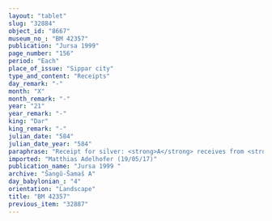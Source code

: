 ```yaml
---
layout: "tablet"
slug: "32884"
object_id: "8667"
museum_no_: "BM 42357"
publication: "Jursa 1999"
page_number: "156"
period: "Each"
place_of_issue: "Sippar city"
type_and_content: "Receipts"
day_remark: "-"
month: "X"
month_remark: "-"
year: "21"
year_remark: "-"
king: "Dar"
king_remark: "-"
julian_date: "584"
julian_date_year: "584"
paraphrase: "Receipt for silver: <strong>A</strong> receives from <strong>B</strong>&nbsp;15 shekels of white silver, according to his promissory note (<em>uˀiltu</em>). A clause excluding an earlier receipt for 25 shekels of white silver follows. 3 witnesses, including Bēl-rēmanni/Mu&scaron;eb&scaron;i-Marduk//&Scaron;ang&ucirc;-&Scaron;ama&scaron;, and the scribe: Nab&ucirc;-ittannu/Nab&ucirc;-balāssu-iqbi.<br /> &nbsp;<br /> <strong>A</strong>&nbsp;= Nab&ucirc;-balāssu-iqbi/&Scaron;ama&scaron;-ahu-iddin; <strong>B</strong> = &Scaron;ama&scaron;-nāṣir/Mu&scaron;eb&scaron;i-Marduk//&Scaron;ang&ucirc;-&Scaron;ama&scaron;.<br /> &nbsp;"
imported: "Matthias Adelhofer (19/05/17)"
publication_name: "Jursa 1999 "
archive: "Šangû-Šamaš A"
day_babylonian_: "4"
orientation: "Landscape"
title: "BM 42357"
previous_item: "32887"
---
```

